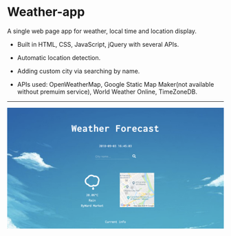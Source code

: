 # Weather-app

A single web page app for weather, local time and location display.

- Built in HTML, CSS, JavaScript, jQuery with several APIs.
- Automatic location detection.
- Adding custom city via searching by name.

- APIs used:
OpenWeatherMap, Google Static Map Maker(not available without premuim service), World Weather Online, TimeZoneDB.

---
![Weather](https://github.com/zoecooperwei/My-Blog-Design/blob/master/img/Weather.jpg)

